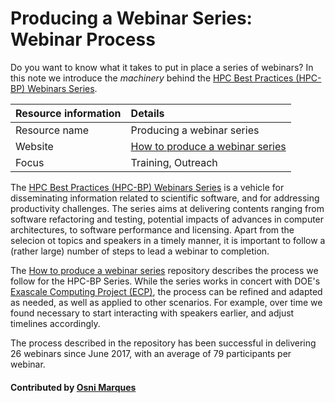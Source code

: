 # Producing a Webinar Series: Webinar Process

Do you want to know what it takes to put in place a series of webinars? 
In this note we introduce the *machinery* behind the 
[HPC Best Practices (HPC-BP) Webinars Series](https://ideas-productivity.org/events/hpc-best-practices-webinars).

Resource information | Details 
:--- | :--- 
Resource name | Producing a webinar series
Website | [How to produce a webinar series](https://github.com/betterscientificsoftware/How-To-Produce-a-Webinar-Series)
Focus | Training, Outreach

The [HPC Best Practices (HPC-BP) Webinars Series](https://ideas-productivity.org/events/hpc-best-practices-webinars)
is a vehicle for disseminating information related to scientific software, and for addressing productivity challenges. The 
series aims at delivering contents ranging from software refactoring and testing, potential impacts of advances in computer 
architectures, to software performance and licensing. Apart from the selecion ot topics and speakers in a timely manner, 
it is important to follow a (rather large) number of steps to lead a webinar to completion.

The [How to produce a webinar series](https://github.com/betterscientificsoftware/How-To-Produce-a-Webinar-Series)
repository describes the process we follow for the HPC-BP Series. While the series works in concert with
DOE's [Exascale Computing Project (ECP)](https://www.exascaleproject.org), the process can be refined and
adapted as needed, as well as applied to other scenarios. For example, over time we found necessary to start 
interacting with speakers earlier, and adjust timelines accordingly.

The process described in the repository has been successful in delivering 26 webinars since June 2017, with an 
average of 79 participants per webinar.

#### Contributed by [Osni Marques](http://github.com/oamarques)
